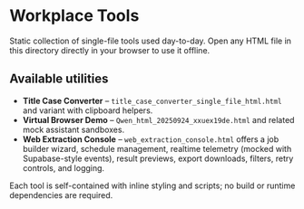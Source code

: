 # Workplace Tools

Static collection of single-file tools used day-to-day. Open any HTML file in this directory directly in your browser to use it offline.

## Available utilities
- **Title Case Converter** – `title_case_converter_single_file_html.html` and variant with clipboard helpers.
- **Virtual Browser Demo** – `Qwen_html_20250924_xxuex19de.html` and related mock assistant sandboxes.
- **Web Extraction Console** – `web_extraction_console.html` offers a job builder wizard, schedule management, realtime telemetry (mocked with Supabase-style events), result previews, export downloads, filters, retry controls, and logging.

Each tool is self-contained with inline styling and scripts; no build or runtime dependencies are required.
